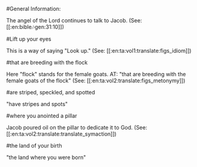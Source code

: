 #General Information:

The angel of the Lord continues to talk to Jacob. (See: [[:en:bible:notes:gen:31:10]])

#Lift up your eyes

This is a way of saying "Look up." (See: [[:en:ta:vol1:translate:figs_idiom]])

#that are breeding with the flock

Here "flock" stands for the female goats. AT: "that are breeding with the female goats of the flock" (See: [[:en:ta:vol2:translate:figs_metonymy]])

#are striped, speckled, and spotted

"have stripes and spots"

#where you anointed a pillar

Jacob poured oil on the pillar to dedicate it to God. (See: [[:en:ta:vol2:translate:translate_symaction]])

#the land of your birth

"the land where you were born"